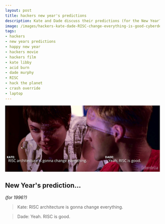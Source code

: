 ```yaml
---
layout: post
title: hackers new year's predictions
description: Kate and Dade discuss their predictions (for the New Year?) about RISC potential.
image: /images/hackers-kate-dade-RISC-change-everything-is-good-cyberdelianyc-1920x820-site.jpg
tags:
- hackers
- new years predictions
- happy new year
- hackers movie
- hackers film
- kate libby
- acid burn
- dade murphy
- RISC
- hack the planet
- crash override
- laptop
---
```

 ![Kate: "RISC architecture is gonna change everything." Dade: "Yeah. RISC is good." Scene from Hackers (1995), two characters played by Angelina Jolie and Jonny Lee Miller discussing technology while the glow of a laptop computer illuminates their faces.](/images/hackers-kate-dade-RISC-change-everything-is-good-cyberdelianyc-1920x820-site.jpg)  

## New Year's prediction...

*(for 1996?)*

> Kate: RISC architecture is gonna change everything.

> Dade: Yeah. RISC is good.
